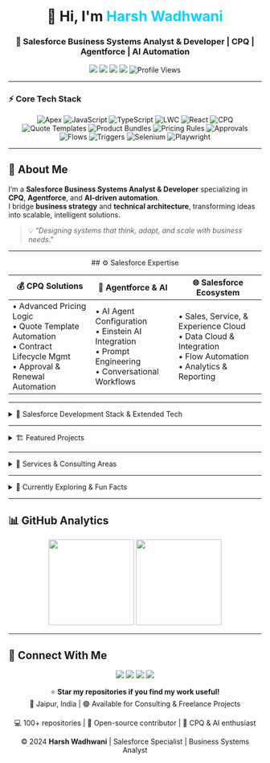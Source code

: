 <h1 align="center">👋 Hi, I'm <span style="color:#00D4FF;">Harsh Wadhwani</span></h1>
<h3 align="center">🚀 Salesforce Business Systems Analyst & Developer | CPQ | Agentforce | AI Automation</h3>

<p align="center">
  <a href="mailto:harshwadhwani711@gmail.com"><img src="https://img.shields.io/badge/Email-D14836?style=flat&logo=gmail&logoColor=white"/></a>
  <a href="https://linkedin.com/in/harshwadhwani"><img src="https://img.shields.io/badge/LinkedIn-0077B5?style=flat&logo=linkedin&logoColor=white"/></a>
  <a href="https://leetcode.com/harshwadhwani711"><img src="https://img.shields.io/badge/LeetCode-FFA500?style=flat&logo=leetcode&logoColor=white"/></a>
  <a href="https://www.codechef.com/users/harshw07"><img src="https://img.shields.io/badge/CodeChef-5B4E8C?style=flat&logo=codechef&logoColor=white"/></a>
  <img src="https://komarev.com/ghpvc/?username=harshwadhwani07&label=Profile%20Views&color=00a1de&style=flat-square" alt="Profile Views" />
</p>

---

### ⚡ Core Tech Stack
<p align="center">
  <!-- Core Development -->
  <img alt="Apex" src="https://img.shields.io/badge/Apex-009EDB?style=for-the-badge&logo=salesforce&logoColor=white"/>
  <img alt="JavaScript" src="https://img.shields.io/badge/JavaScript-F7E017?style=for-the-badge&logo=javascript&logoColor=black"/>
  <img alt="TypeScript" src="https://img.shields.io/badge/TypeScript-2D79C7?style=for-the-badge&logo=typescript&logoColor=white"/>
  <img alt="LWC" src="https://img.shields.io/badge/Lightning_Web_Components-00A1E0?style=for-the-badge&logo=salesforce&logoColor=white"/>
  <img alt="React" src="https://img.shields.io/badge/React-61DBFB?style=for-the-badge&logo=react&logoColor=black"/>
  
  <!-- Salesforce CPQ Ecosystem -->
  <img alt="CPQ" src="https://img.shields.io/badge/CPQ-FF6F00?style=for-the-badge"/>
  <img alt="Quote Templates" src="https://img.shields.io/badge/Quote_Templates-FF5733?style=for-the-badge"/>
  <img alt="Product Bundles" src="https://img.shields.io/badge/Product_Bundles-FFC300?style=for-the-badge"/>
  <img alt="Pricing Rules" src="https://img.shields.io/badge/Pricing_Rules-C70039?style=for-the-badge"/>
  <img alt="Approvals" src="https://img.shields.io/badge/Approvals-900C3F?style=for-the-badge"/>
  
  <!-- Salesforce Automation -->
  <img alt="Flows" src="https://img.shields.io/badge/Flows-FF5733?style=for-the-badge"/>
  <img alt="Triggers" src="https://img.shields.io/badge/Triggers-900C3F?style=for-the-badge"/>
  
  <!-- Testing / Automation Tools -->
  <img alt="Selenium" src="https://img.shields.io/badge/Selenium-43B02A?style=for-the-badge&logo=selenium&logoColor=white"/>
  <img alt="Playwright" src="https://img.shields.io/badge/Playwright-000000?style=for-the-badge&logo=playwright&logoColor=white"/>
</p>

---

## 🧠 About Me

I’m a **Salesforce Business Systems Analyst & Developer** specializing in **CPQ**, **Agentforce**, and **AI-driven automation**.  
I bridge **business strategy** and **technical architecture**, transforming ideas into scalable, intelligent solutions.

> 💡 *"Designing systems that think, adapt, and scale with business needs."*

---

<div align="center">
## ⚙️ Salesforce Expertise
  
| 💰 CPQ Solutions | 🤖 Agentforce & AI | 🌐 Salesforce Ecosystem |
|-----------------|-------------------|-----------------------|
| • Advanced Pricing Logic<br>• Quote Template Automation<br>• Contract Lifecycle Mgmt<br>• Approval & Renewal Automation | • AI Agent Configuration<br>• Einstein AI Integration<br>• Prompt Engineering<br>• Conversational Workflows | • Sales, Service, & Experience Cloud<br>• Data Cloud & Integration<br>• Flow Automation<br>• Analytics & Reporting |

</div>

---

<details>
<summary>🧩 Salesforce Development Stack & Extended Tech</summary>
<br/>

### 💻 Core Tools
`Apex` `Visualforce` `LWC` `SOQL` `Flows` `Batch Jobs` `Triggers` `Web Services`

<div align="center">

### 💻 Languages & Frameworks
![Apex](https://img.shields.io/badge/Apex-009EDB?style=for-the-badge&logo=salesforce&logoColor=white)
![JavaScript](https://img.shields.io/badge/JavaScript-F7E017?style=for-the-badge&logo=javascript&logoColor=black)
![TypeScript](https://img.shields.io/badge/TypeScript-2D79C7?style=for-the-badge&logo=typescript&logoColor=white)
![Python](https://img.shields.io/badge/Python-3776AB?style=for-the-badge&logo=python&logoColor=white)
![Java](https://img.shields.io/badge/Java-EA2D2E?style=for-the-badge&logo=java&logoColor=white)

---

### ⚡ Frontend & UI
![LWC](https://img.shields.io/badge/LWC-00A1E0?style=for-the-badge&logo=salesforce&logoColor=white)
![HTML5](https://img.shields.io/badge/HTML5-E34C26?style=for-the-badge&logo=html5&logoColor=white)
![CSS3](https://img.shields.io/badge/CSS3-1572B6?style=for-the-badge&logo=css3&logoColor=white)
![React](https://img.shields.io/badge/React-61DBFB?style=for-the-badge&logo=react&logoColor=black)
![Node.js](https://img.shields.io/badge/Node.js-5FA04E?style=for-the-badge&logo=node.js&logoColor=white)

---

### ☁️ Cloud & DevOps
![Salesforce](https://img.shields.io/badge/Salesforce-00A1DE?style=for-the-badge&logo=salesforce&logoColor=white)
![AWS](https://img.shields.io/badge/AWS-FF9900?style=for-the-badge&logo=amazon-aws&logoColor=white)
![Azure](https://img.shields.io/badge/Azure-0089D6?style=for-the-badge&logo=microsoftazure&logoColor=white)
![Google Cloud](https://img.shields.io/badge/Google%20Cloud-4285F4?style=for-the-badge&logo=googlecloud&logoColor=white)
![Heroku](https://img.shields.io/badge/Heroku-6762A6?style=for-the-badge&logo=heroku&logoColor=white)
![Docker](https://img.shields.io/badge/Docker-2496ED?style=for-the-badge&logo=docker&logoColor=white)
![CI/CD](https://img.shields.io/badge/CI%2FCD-4A154B?style=for-the-badge&logo=githubactions&logoColor=white)

---

### 🔗 Integration, Automation & APIs
![REST API](https://img.shields.io/badge/REST%20API-005571?style=for-the-badge&logo=swagger&logoColor=white)
![SOAP](https://img.shields.io/badge/SOAP-023047?style=for-the-badge&logo=w3c&logoColor=white)
![MuleSoft](https://img.shields.io/badge/MuleSoft-007C92?style=for-the-badge&logo=mulesoft&logoColor=white)
![OAuth2](https://img.shields.io/badge/OAuth%202.0-3E8E41?style=for-the-badge&logo=openid&logoColor=white)
![GraphQL](https://img.shields.io/badge/GraphQL-E10098?style=for-the-badge&logo=graphql&logoColor=white)
![Selenium](https://img.shields.io/badge/Selenium-43B02A?style=for-the-badge&logo=selenium&logoColor=white)
![Playwright](https://img.shields.io/badge/Playwright-000000?style=for-the-badge&logo=playwright&logoColor=white)

---

### 🧩 Databases & Data Tools
![MySQL](https://img.shields.io/badge/MySQL-4479A1?style=for-the-badge&logo=mysql&logoColor=white)
![MongoDB](https://img.shields.io/badge/MongoDB-4EA94B?style=for-the-badge&logo=mongodb&logoColor=white)
![Salesforce Data Cloud](https://img.shields.io/badge/Data%20Cloud-00A1DE?style=for-the-badge&logo=salesforce&logoColor=white)
![Excel](https://img.shields.io/badge/Excel-217346?style=for-the-badge&logo=microsoftexcel&logoColor=white)
![Analytics](https://img.shields.io/badge/Analytics-4285F4?style=for-the-badge&logo=googleanalytics&logoColor=white)

---

### 🧰 Tools & IDEs
![VS Code](https://img.shields.io/badge/VS%20Code-0078D7?style=for-the-badge&logo=visualstudiocode&logoColor=white)
![Git](https://img.shields.io/badge/Git-F05032?style=for-the-badge&logo=git&logoColor=white)
![GitHub](https://img.shields.io/badge/GitHub-181717?style=for-the-badge&logo=github&logoColor=white)
![JIRA](https://img.shields.io/badge/JIRA-0052CC?style=for-the-badge&logo=jira&logoColor=white)
![Figma](https://img.shields.io/badge/Figma-F24E1E?style=for-the-badge&logo=figma&logoColor=white)
![Salesforce CLI](https://img.shields.io/badge/Salesforce%20CLI-00A1DE?style=for-the-badge&logo=salesforce&logoColor=white)

</div>
</details>

---

<details>
<summary>🏗️ Featured Projects</summary>
<br/>

### 🔧 Apex Utility Library  
Reusable Apex classes for common business logic and integrations.  
**Tech:** Apex, SOQL, Async Patterns, Error Handling  

### ⚡ LWC Component Suite  
Modular Lightning Web Components with responsive design and reusable hooks.  
**Tech:** LWC, JavaScript, CSS, SLDS  

### 🔗 Integration Framework  
Multi-system integration accelerator using REST/MuleSoft.  
**Tech:** Apex, MuleSoft, OAuth2, Data APIs  

### 💰 CPQ Configuration Guide  
Comprehensive playbook for scalable CPQ setup.  
**Tech:** CPQ, Apex, Flows, Approval Processes  

### 🤖 Agentforce Starter Kit  
AI agent templates for automated workflows, pre-trained with prompt logic.  
**Tech:** Agentforce, Einstein AI, Prompt Engineering  

### 📊 Data Migration Toolkit  
End-to-end migration framework with validation & reconciliation.  
**Tech:** Apex, Batch Jobs, Data Loader API  

</details>

---

<details>
<summary>🧰 Services & Consulting Areas</summary>
<br/>

### 🔍 **Salesforce Consulting**
- Architecture & Design  
- Process Optimization  
- Best Practice Enablement  
- Enterprise CPQ Strategy  

### 👨‍💻 **Custom Development**
- Apex & LWC Development  
- API Integrations & Automation  
- Data Migration Frameworks  
- Einstein AI Integration  

### 🧭 **Implementation & Training**
- End-to-End Project Delivery  
- Knowledge Transfer  
- Admin/Dev Team Upskilling  
- Documentation & Support  

</details>

---

<details>
<summary>🧠 Currently Exploring & Fun Facts</summary>
<br/>

- 🧬 **Advanced Agentforce Frameworks** – Scalable AI-driven automation  
- 🌊 **Salesforce Data Cloud** – Real-time customer 360°  
- 🏗️ **Enterprise Architecture** – Multi-org scalable patterns  
- 🤖 **Prompt Engineering** – AI-optimized business logic  

**Fun Facts:**  
- 🎨 UX-focused developer — enterprise apps can be *beautiful* too  
- 🚀 Obsessed with automation — repeat twice, automate once  
- 🧩 Problem solver — simplifying complex approval & pricing workflows  
- 📚 Lifelong learner — AI + Salesforce synergy daily  

</details>

---

## 📊 GitHub Analytics
<div align="center">
  <img height="170px" src="https://github-readme-stats.vercel.app/api?username=harshwadhwani07&show_icons=true&theme=dark&bg_color=0d1117&title_color=00d4ff&icon_color=00a1de&text_color=e0e6ed&hide_border=false" />
  <img height="170px" src="https://github-readme-stats.vercel.app/api/top-langs?username=harshwadhwani07&layout=compact&theme=dark&bg_color=0d1117&title_color=00d4ff&text_color=e0e6ed&border_color=00a1de" />
</div>

---

## 🤝 Connect With Me
<p align="center">
  <a href="mailto:harshwadhwani711@gmail.com"><img src="https://img.shields.io/badge/Email-D14836?style=for-the-badge&logo=gmail&logoColor=white"/></a>
  <a href="https://linkedin.com/in/harshwadhwani"><img src="https://img.shields.io/badge/LinkedIn-0077B5?style=for-the-badge&logo=linkedin&logoColor=white"/></a>
  <a href="https://www.codechef.com/users/harshw07"><img src="https://img.shields.io/badge/CodeChef-5B4E8C?style=for-the-badge&logo=codechef&logoColor=white"/></a>
  <a href="https://leetcode.com/harshwadhwani711"><img src="https://img.shields.io/badge/LeetCode-FFA500?style=for-the-badge&logo=leetcode&logoColor=white"/></a>
</p>

<div align="center">

⭐ **Star my repositories if you find my work useful!**  
📍 Jaipur, India | 🟢 Available for Consulting & Freelance Projects  

💻 100+ repositories | 🚀 Open-source contributor | 🧩 CPQ & AI enthusiast  

© 2024 **Harsh Wadhwani** | Salesforce Specialist | Business Systems Analyst  

</div>
